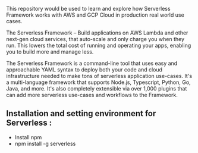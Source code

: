 This repository would be used to learn and explore how Serverless Framework works with AWS and GCP Cloud in production real world use cases.

The Serverless Framework – Build applications on AWS Lambda and other next-gen cloud services, that auto-scale and only charge you when they run. This lowers the total cost of running and operating your apps, enabling you to build more and manage less.

The Serverless Framework is a command-line tool that uses easy and approachable YAML syntax to deploy both your code and cloud infrastructure needed to make tons of serverless application use-cases. It's a multi-language framework that supports Node.js, Typescript, Python, Go, Java, and more. It's also completely extensible via over 1,000 plugins that can add more serverless use-cases and workflows to the Framework.


## Installation and setting environment for  Serverless :
  - Install npm 
  - npm install -g serverless 
  
